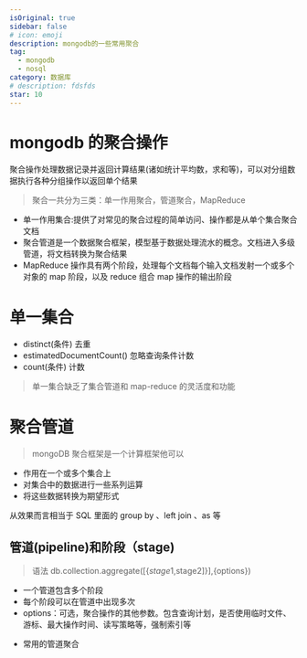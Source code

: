```yaml
---
isOriginal: true
sidebar: false
# icon: emoji
description: mongodb的一些常用聚合
tag:
  - mongodb
  - nosql
category: 数据库
# description: fdsfds
star: 10
---
```


# mongodb 的聚合操作

聚合操作处理数据记录并返回计算结果(诸如统计平均数，求和等)，可以对分组数据执行各种分组操作以返回单个结果

> 聚合一共分为三类：单一作用聚合，管道聚合，MapReduce

- 单一作用集合:提供了对常见的聚合过程的简单访问、操作都是从单个集合聚合文档
- 聚合管道是一个数据聚合框架，模型基于数据处理流水的概念。文档进入多级管道，将文档转换为聚合结果
- MapReduce 操作具有两个阶段，处理每个文档每个输入文档发射一个或多个对象的 map 阶段，以及 reduce 组合 map 操作的输出阶段

# 单一集合

- distinct(条件) 去重
- estimatedDocumentCount() 忽略查询条件计数
- count(条件) 计数

> 单一集合缺乏了集合管道和 map-reduce 的灵活度和功能

<!-- ![1660532971078](2022081501/1660532971078.png) -->

# 聚合管道

> mongoDB 聚合框架是一个计算框架他可以

- 作用在一个或多个集合上
- 对集合中的数据进行一些系列运算
- 将这些数据转换为期望形式

从效果而言相当于 SQL 里面的 group by 、left join 、as 等

## 管道(pipeline)和阶段（stage)

<!-- ![1660533304516](2022081501/1660533304516.png) -->

> 语法 db.collection.aggregate([\{$stage1,$stage2]\}]\,\{options\})

- 一个管道包含多个阶段
- 每个阶段可以在管道中出现多次
- options：可选，聚合操作的其他参数。包含查询计划，是否使用临时文件、游标、最大操作时间、读写策略等，强制索引等

<!-- ![1660533743057](2022081501/1660533743057.png) -->

<!-- ![1660533757466](2022081501/1660533757466.png) -->

- 常用的管道聚合
<!-- 
<table>
  <thader>
    <tr>

      <th></th>
      <th></th>
      <th></th>
    </tr>

  </thader>
  <tbody>
  <tr>
      <td>$match  </td>
      <td>筛选条件  </td>
      <td>WHERE  </td>
  </tr>
   <tr>
      <td>$project  </td>
      <td>投影  </td>
      <td>AS  </td>
  </tr>
  <tr>
      <td>$lookup    </td>
      <td>左外连接  </td>
      <td>JOIN  </td>
  </tr>
  <tr>
      <td>$sort  </td>
      <td>排序  </td>
      <td>ORDER BY    </td>
  </tr>
  <tr>
      <td> $group  </td>
      <td>分组  </td>
      <td>ORDER BY   </td>
  </tr>
 
  <tr>
      <td>  $skip/$limit  </td>
      <td>分页  </td>
      <td> </td>
  </tr>
  <tr>
      <td>  $unwind   </td>
      <td>展开数组  </td>
      <td> </td>
  </tr>
  <tr>
      <td> $graphLookup   </td>
      <td>图搜索  </td>
      <td> </td>
  </tr>
  <tr>
      <td> $facet/$bucket  </td>
      <td>分片搜索  </td>
      <td> </td>
  </tr>
 
  </tbody>
  <tr></tr>
</table> -->
